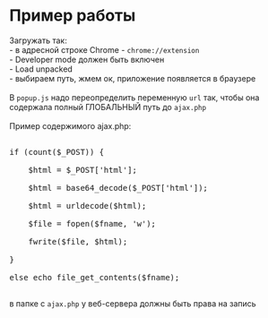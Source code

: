 <h1>Пример работы</h1>
Загружать так:<br/>
- в адресной строке Chrome - <code>chrome://extension</code><br/>
- Developer mode должен быть включен<br/>
- Load unpacked<br/>
- выбираем путь, жмем ок, приложение появляется в браузере<br/>
<br/>
В <code>popup.js</code> надо переопределить переменную <code>url</code>
так, чтобы она содержала полный ГЛОБАЛЬНЫЙ путь до <code>ajax.php</code>
<br/><br/>
Пример содержимого ajax.php:<br/>
<pre>
<?php
$fname = '1.html';<br/>
if (count($_POST)) {<br/>
    $html = $_POST['html'];<br/>
    $html = base64_decode($_POST['html']);<br/>
    $html = urldecode($html);<br/>
    $file = fopen($fname, 'w');<br/>
    fwrite($file, $html);<br/>
}<br/>
else echo file_get_contents($fname);<br/>
</pre>
 
в папке с <code>ajax.php</code> у веб-сервера должны быть права на запись